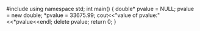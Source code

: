 #include<iostream>
using namespace std;
int main()
{
double* pvalue = NULL;
pvalue = new double;
*pvalue = 33675.99;
cout<<"value of pvalue:"<<*pvalue<<endl;
delete pvalue;
return 0;
}

